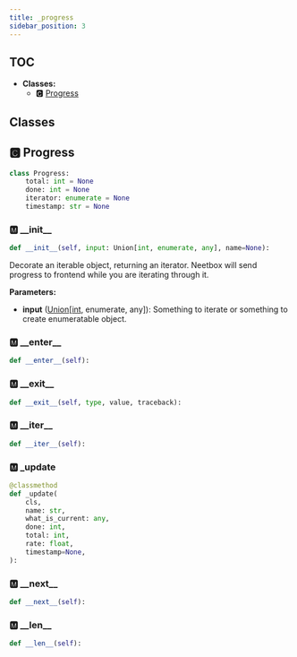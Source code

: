 ```yaml
---
title: _progress
sidebar_position: 3
---
```


## TOC

- **Classes:**
  - 🅲 [Progress](#🅲-progress)

## Classes

## 🅲 Progress

```python
class Progress:
    total: int = None
    done: int = None
    iterator: enumerate = None
    timestamp: str = None
```


### 🅼 \_\_init\_\_

```python
def __init__(self, input: Union[int, enumerate, any], name=None):
```

Decorate an iterable object, returning an iterator. Neetbox will send progress to frontend while you are iterating through it.

**Parameters:**

- **input** ([Union](https://docs.python.org/3/library/typing.html#typing.Union)[[int](https://docs.python.org/3/library/stdtypes.html#numeric-types-int-float-complex), enumerate, any]): Something to iterate or something to create enumeratable object.
### 🅼 \_\_enter\_\_

```python
def __enter__(self):
```
### 🅼 \_\_exit\_\_

```python
def __exit__(self, type, value, traceback):
```
### 🅼 \_\_iter\_\_

```python
def __iter__(self):
```
### 🅼 \_update

```python
@classmethod
def _update(
    cls,
    name: str,
    what_is_current: any,
    done: int,
    total: int,
    rate: float,
    timestamp=None,
):
```
### 🅼 \_\_next\_\_

```python
def __next__(self):
```
### 🅼 \_\_len\_\_

```python
def __len__(self):
```
